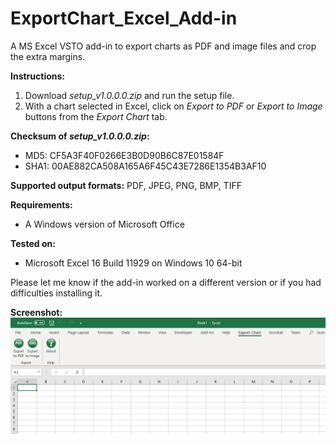 # ExportChart_Excel_Add-in
A MS Excel VSTO add-in to export charts as PDF and image files and crop the extra margins.

**Instructions:**
1. Download *setup_v1.0.0.0.zip* and run the setup file.
2. With a chart selected in Excel, click on *Export to PDF* or *Export to Image* buttons from the *Export Chart* tab.

**Checksum of *setup_v1.0.0.0.zip*:**
- MD5: CF5A3F40F0266E3B0D90B6C87E01584F
- SHA1: 00AE882CA508A165A6F45C43E7286E1354B3AF10

**Supported output formats:** PDF, JPEG, PNG, BMP, TIFF

**Requirements:**
- A Windows version of Microsoft Office

**Tested on:** 
- Microsoft Excel 16 Build 11929 on Windows 10 64-bit

Please let me know if the add-in worked on a different version or if you had difficulties installing it.

**Screenshot:**
![Screenshot](screenshot.png)